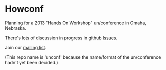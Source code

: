 Howconf
=======

Planning for a 2013 "Hands On Workshop" un/conference in Omaha, Nebraska.

There's lots of discussion in progress in github [Issues](https://github.com/mattdsteele/unconf/issues).

Join our [mailing list](https://groups.google.com/forum/#!forum/omaha-unconf).

(This repo name is 'unconf' because the name/format 
of the un/conference hadn't yet been decided.)

